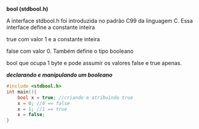 **bool (stdbool.h)**

A interface stdbool.h foi introduzida no padrão C99 da linguagem C. Essa interface define a constante inteira

true
com valor 1 e a constante inteira

false
com valor 0.   Também define o tipo booleano

bool
que ocupa 1 byte e pode assumir os valores false e true apenas.

***declarando e manipulando um booleano***

```c
#include <stdbool.h>
int main(){
    bool x = true; //criando e atribuindo true
    x = 0; //0 == false
    x = 1; //1 == true
    x = false;
}
```